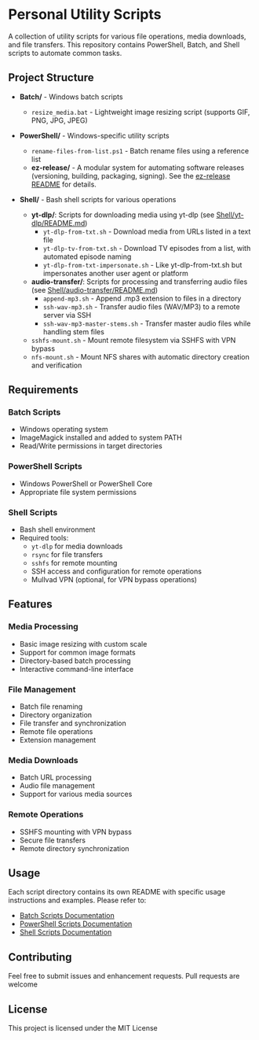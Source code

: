 # Personal Utility Scripts

A collection of utility scripts for various file operations, media downloads, and file transfers. This repository contains PowerShell, Batch, and Shell scripts to automate common tasks.

## Project Structure

- **Batch/** - Windows batch scripts
  - `resize_media.bat` - Lightweight image resizing script (supports GIF, PNG, JPG, JPEG)

- **PowerShell/** - Windows-specific utility scripts
  - `rename-files-from-list.ps1` - Batch rename files using a reference list
  - **ez-release/** - A modular system for automating software releases (versioning, building, packaging, signing). See the [ez-release README](/PowerShell/ez-release/README.md) for details.

- **Shell/** - Bash shell scripts for various operations
  - **yt-dlp/**: Scripts for downloading media using yt-dlp (see [Shell/yt-dlp/README.md](./Shell/yt-dlp/README.md))
    - `yt-dlp-from-txt.sh` - Download media from URLs listed in a text file
    - `yt-dlp-tv-from-txt.sh` - Download TV episodes from a list, with automated episode naming
    - `yt-dlp-from-txt-impersonate.sh` - Like yt-dlp-from-txt.sh but impersonates another user agent or platform
  - **audio-transfer/**: Scripts for processing and transferring audio files (see [Shell/audio-transfer/README.md](./Shell/audio-transfer/README.md))
    - `append-mp3.sh` - Append .mp3 extension to files in a directory
    - `ssh-wav-mp3.sh` - Transfer audio files (WAV/MP3) to a remote server via SSH
    - `ssh-wav-mp3-master-stems.sh` - Transfer master audio files while handling stem files
  - `sshfs-mount.sh` - Mount remote filesystem via SSHFS with VPN bypass
  - `nfs-mount.sh` - Mount NFS shares with automatic directory creation and verification

## Requirements

### Batch Scripts
- Windows operating system
- ImageMagick installed and added to system PATH
- Read/Write permissions in target directories

### PowerShell Scripts
- Windows PowerShell or PowerShell Core
- Appropriate file system permissions

### Shell Scripts
- Bash shell environment
- Required tools:
  - `yt-dlp` for media downloads
  - `rsync` for file transfers
  - `sshfs` for remote mounting
  - SSH access and configuration for remote operations
  - Mullvad VPN (optional, for VPN bypass operations)

## Features

### Media Processing
- Basic image resizing with custom scale
- Support for common image formats
- Directory-based batch processing
- Interactive command-line interface

### File Management
- Batch file renaming
- Directory organization
- File transfer and synchronization
- Remote file operations
- Extension management

### Media Downloads
- Batch URL processing
- Audio file management
- Support for various media sources

### Remote Operations
- SSHFS mounting with VPN bypass
- Secure file transfers
- Remote directory synchronization

## Usage

Each script directory contains its own README with specific usage instructions and examples. Please refer to:
- [Batch Scripts Documentation](./Batch/README.md)
- [PowerShell Scripts Documentation](./PowerShell/README.md)
- [Shell Scripts Documentation](./Shell/README.md)

## Contributing

Feel free to submit issues and enhancement requests. Pull requests are welcome

## License

This project is licensed under the MIT License